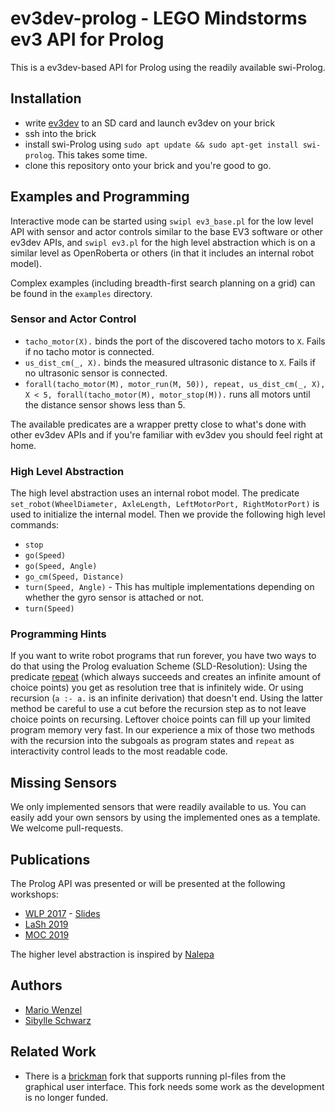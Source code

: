 # ev3dev-prolog - LEGO Mindstorms ev3 API for Prolog

This is a ev3dev-based API for Prolog using the readily available swi-Prolog.

## Installation

* write [ev3dev](https://ev3dev.org) to an SD card and launch ev3dev on your brick
* ssh into the brick
* install swi-Prolog using `sudo apt update && sudo apt-get install swi-prolog`. This takes some time.
* clone this repository onto your brick and you're good to go.

## Examples and Programming

Interactive mode can be started using `swipl ev3_base.pl` for the low level API with sensor and actor controls similar to the base EV3 software or other ev3dev APIs, and `swipl ev3.pl` for the high level abstraction which is on a similar level as OpenRoberta or others (in that it includes an internal robot model).

Complex examples (including breadth-first search planning on a grid) can be found in the `examples` directory.

### Sensor and Actor Control

* `tacho_motor(X).` binds the port of the discovered tacho motors to `X`. Fails if no tacho motor is connected.
* `us_dist_cm(_, X).` binds the measured ultrasonic distance to `X`. Fails if no ultrasonic sensor is connected.
* `forall(tacho_motor(M), motor_run(M, 50)), repeat, us_dist_cm(_, X), X < 5, forall(tacho_motor(M), motor_stop(M)).` runs all motors until the distance sensor shows less than 5.

The available predicates are a wrapper pretty close to what's done with other ev3dev APIs and if you're familiar with ev3dev you should feel right at home.

### High Level Abstraction

The high level abstraction uses an internal robot model. The predicate `set_robot(WheelDiameter, AxleLength, LeftMotorPort, RightMotorPort)` is used to initialize the internal model. Then we provide the following high level commands:

* `stop`
* `go(Speed)`
* `go(Speed, Angle)`
* `go_cm(Speed, Distance)`
* `turn(Speed, Angle)` - This has multiple implementations depending on whether the gyro sensor is attached or not.
* `turn(Speed)`

### Programming Hints

If you want to write robot programs that run forever, you have two ways to do that using the Prolog evaluation Scheme (SLD-Resolution):
Using the predicate [repeat](https://www.swi-prolog.org/pldoc/man?predicate=repeat/0) (which always succeeds and creates an infinite amount of choice points) you get as resolution tree that is infinitely wide. Or using recursion (`a :- a.` is an infinite derivation) that doesn't end.
Using the latter method be careful to use a cut before the recursion step as to not leave choice points on recursing.
Leftover choice points can fill up your limited program memory very fast.
In our experience a mix of those two methods with the recursion into the subgoals as program states and `repeat` as interactivity control leads to the most readable code.

## Missing Sensors

We only implemented sensors that were readily available to us.
You can easily add your own sensors by using the implemented ones as a template.
We welcome pull-requests.

## Publications

The Prolog API was presented or will be presented at the following workshops:

* [WLP 2017](http://declare17.de/wflp/) - [Slides](http://www.imn.htwk-leipzig.de/~roberta/files/wlp17_roberta_prolog.pdf)
* [LaSh 2019](http://www.logicandsearch.org/LaSh2019/)
* [MOC 2019](http://wi.hwtk.de/MOC2019/)

The higher level abstraction is inspired by [Nalepa](https://link.springer.com/chapter/10.1007%2F978-3-540-85845-4_50)

## Authors

* [Mario Wenzel](https://dbs.informatik.uni-halle.de/wenzel/)
* [Sibylle Schwarz](https://www.imn.htwk-leipzig.de/~schwarz/)

## Related Work

* There is a [brickman](https://github.com/dYalib/brickman) fork that supports running pl-files from the graphical user interface. This fork needs some work as the development is no longer funded.
